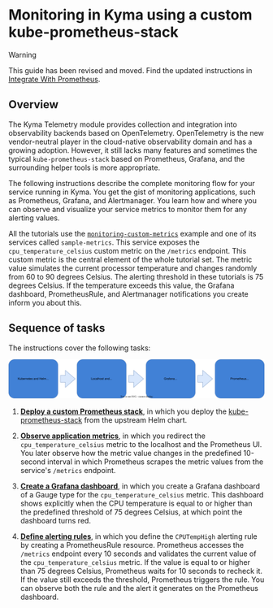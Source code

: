 # Monitoring in Kyma using a custom kube-prometheus-stack

> [!WARNING]
> This guide has been revised and moved. Find the updated instructions in [Integrate With Prometheus](https://kyma-project.io/#/telemetry-manager/user/integration/prometheus/README).

## Overview

The Kyma Telemetry module provides collection and integration into observability backends based on OpenTelemetry. OpenTelemetry is the new vendor-neutral player in the cloud-native observability domain and has a growing adoption. However, it still lacks many features and sometimes the typical `kube-prometheus-stack` based on Prometheus, Grafana, and the surrounding helper tools is more appropriate.

The following instructions describe the complete monitoring flow for your service running in Kyma. You get the gist of monitoring applications, such as Prometheus, Grafana, and Alertmanager. You learn how and where you can observe and visualize your service metrics to monitor them for any alerting values.

All the tutorials use the [`monitoring-custom-metrics`](./monitoring-custom-metrics/README.md) example and one of its services called `sample-metrics`. This service exposes the `cpu_temperature_celsius` custom metric on the `/metrics` endpoint. This custom metric is the central element of the whole tutorial set. The metric value simulates the current processor temperature and changes randomly from 60 to 90 degrees Celsius. The alerting threshold in these tutorials is 75 degrees Celsius. If the temperature exceeds this value, the Grafana dashboard, PrometheusRule, and Alertmanager notifications you create inform you about this.

## Sequence of tasks

The instructions cover the following tasks:

 ![Monitoring tutorials](./assets/monitoring-tutorials.svg)

1. [**Deploy a custom Prometheus stack**](./prometheus.md), in which you deploy the [kube-prometheus-stack](https://github.com/prometheus-operator/kube-prometheus) from the upstream Helm chart.

2. [**Observe application metrics**](./monitoring-custom-metrics/README.md), in which you redirect the `cpu_temperature_celsius` metric to the localhost and the Prometheus UI. You later observe how the metric value changes in the predefined 10-second interval in which Prometheus scrapes the metric values from the service's `/metrics` endpoint.

3. [**Create a Grafana dashboard**](./monitoring-grafana-dashboard/README.md), in which you create a Grafana dashboard of a Gauge type for the `cpu_temperature_celsius` metric. This dashboard shows explicitly when the CPU temperature is equal to or higher than the predefined threshold of 75 degrees Celsius, at which point the dashboard turns red.

4. [**Define alerting rules**](./monitoring-alert-rules/README.md), in which you define the `CPUTempHigh` alerting rule by creating a PrometheusRule resource. Prometheus accesses the `/metrics` endpoint every 10 seconds and validates the current value of the `cpu_temperature_celsius` metric. If the value is equal to or higher than 75 degrees Celsius, Prometheus waits for 10 seconds to recheck it. If the value still exceeds the threshold, Prometheus triggers the rule. You can observe both the rule and the alert it generates on the Prometheus dashboard.
